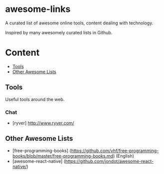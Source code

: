 # awesome-links

A curated list of awesome online tools, content dealing with technology.

Inspired by many awesomely curated lists in Github.

# Content

- [Tools](#tools)
- [Other Awesome Lists](#other-awesome-lists)

## Tools

Useful tools around the web.

### Chat
- [ryver] http://www.ryver.com/

## Other Awesome Lists

- [free-programming-books] (https://github.com/vhf/free-programming-books/blob/master/free-programming-books.md) (English)
- [awesome-react-native] (https://github.com/jondot/awesome-react-native/)

